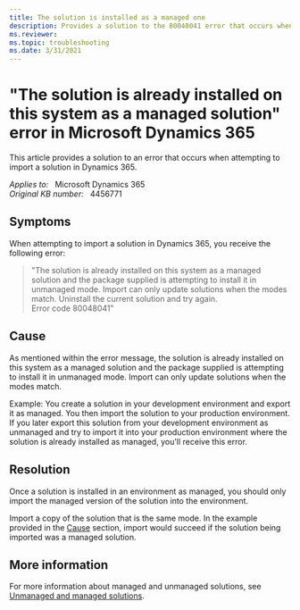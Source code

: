 ```yaml
---
title: The solution is installed as a managed one
description: Provides a solution to the 80048041 error that occurs when attempting to import a solution in Dynamics 365.
ms.reviewer: 
ms.topic: troubleshooting
ms.date: 3/31/2021
---
```

# "The solution is already installed on this system as a managed solution" error in Microsoft Dynamics 365

This article provides a solution to an error that occurs when attempting to import a solution in Dynamics 365.

_Applies to:_ &nbsp; Microsoft Dynamics 365  
_Original KB number:_ &nbsp; 4456771

## Symptoms

When attempting to import a solution in Dynamics 365, you receive the following error:

> "The solution is already installed on this system as a managed solution and the package supplied is attempting to install it in unmanaged mode. Import can only update solutions when the modes match. Uninstall the current solution and try again.  
Error code 80048041"

## Cause

As mentioned within the error message, the solution is already installed on this system as a managed solution and the package supplied is attempting to install it in unmanaged mode. Import can only update solutions when the modes match.

Example: You create a solution in your development environment and export it as managed. You then import the solution to your production environment. If you later export this solution from your development environment as unmanaged and try to import it into your production environment where the solution is already installed as managed, you'll receive this error.

## Resolution

Once a solution is installed in an environment as managed, you should only import the managed version of the solution into the environment.

Import a copy of the solution that is the same mode. In the example provided in the [Cause](#cause) section, import would succeed if the solution being imported was a managed solution.

## More information

For more information about managed and unmanaged solutions, see [Unmanaged and managed solutions](/dynamics365/customerengagement/on-premises/developer/introduction-solutions#unmanaged-and-managed-solutions).
